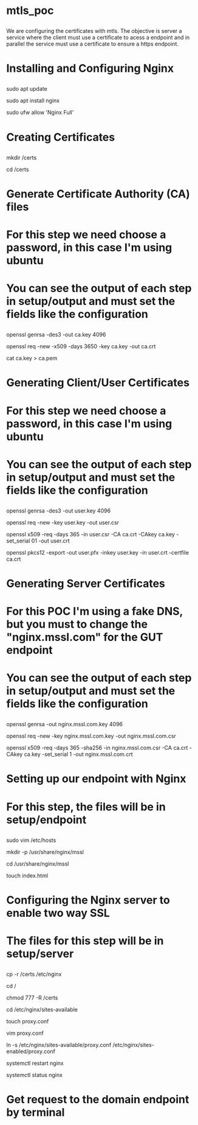 # mtls_poc </p>
We are configuring the certificates with mtls. The objective is server a service where the client must use a certificate to acess a endpoint and in parallel the service must use a certificate to ensure a https endpoint. </p>

# Installing and Configuring Nginx</p>
sudo apt update</p>
sudo apt install nginx</p>
sudo ufw allow 'Nginx Full'</p>

# Creating Certificates</p>
mkdir /certs</p>
cd /certs</p>

# Generate Certificate Authority (CA) files</p>
# For this step we need choose a password, in this case I'm using ubuntu</p>
# You can see the output of each step in setup/output and must set the fields like the configuration</p>
openssl genrsa -des3 -out ca.key 4096</p>
openssl req -new -x509 -days 3650 -key ca.key -out ca.crt</p>
cat ca.key > ca.pem</p>

# Generating Client/User Certificates</p>
# For this step we need choose a password, in this case I'm using ubuntu</p>
# You can see the output of each step in setup/output and must set the fields like the configuration</p>
openssl genrsa -des3 -out user.key 4096</p>
openssl req -new -key user.key -out user.csr</p>
openssl x509 -req -days 365 -in user.csr -CA ca.crt -CAkey ca.key -set_serial 01 -out user.crt</p>
openssl pkcs12 -export -out user.pfx -inkey user.key -in user.crt -certfile ca.crt</p>

# Generating Server Certificates</p>
# For this POC I'm using a fake DNS, but you must to change the "nginx.mssl.com" for the GUT endpoint</p>
# You can see the output of each step in setup/output and must set the fields like the configuration</p>
openssl genrsa -out nginx.mssl.com.key 4096</p>
openssl req -new -key nginx.mssl.com.key -out nginx.mssl.com.csr</p>
openssl x509 -req -days 365 -sha256 -in nginx.mssl.com.csr -CA ca.crt -CAkey ca.key -set_serial 1 -out nginx.mssl.com.crt</p>

# Setting up our endpoint with Nginx</p>
# For this step, the files will be in setup/endpoint</p>
sudo vim /etc/hosts</p>
mkdir -p /usr/share/nginx/mssl</p>
cd /usr/share/nginx/mssl</p>
touch index.html</p>

# Configuring the Nginx server to enable two way SSL </p>
# The files for this step will be in setup/server</p>
cp -r /certs /etc/nginx</p>
cd / </p>
chmod 777 -R /certs</p>
cd /etc/nginx/sites-available</p>
touch proxy.conf</p>
vim proxy.conf</p>
ln -s /etc/nginx/sites-available/proxy.conf /etc/nginx/sites-enabled/proxy.conf</p>

systemctl restart nginx</p>
systemctl status nginx</p>

# Get request to the domain endpoint by terminal</p>










